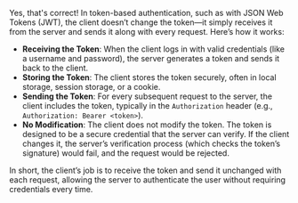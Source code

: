 Yes, that's correct! In token-based authentication, such as with JSON Web Tokens (JWT), the client doesn’t change the token—it simply receives it from the server and sends it along with every request. Here’s how it works:

- **Receiving the Token**: When the client logs in with valid credentials (like a username and password), the server generates a token and sends it back to the client.
- **Storing the Token**: The client stores the token securely, often in local storage, session storage, or a cookie.
- **Sending the Token**: For every subsequent request to the server, the client includes the token, typically in the `Authorization` header (e.g., `Authorization: Bearer <token>`).
- **No Modification**: The client does not modify the token. The token is designed to be a secure credential that the server can verify. If the client changes it, the server’s verification process (which checks the token’s signature) would fail, and the request would be rejected.

In short, the client’s job is to receive the token and send it unchanged with each request, allowing the server to authenticate the user without requiring credentials every time.